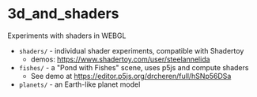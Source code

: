 # 3d_and_shaders
Experiments with shaders in WEBGL

* `shaders/` - individual shader experiments, compatible with Shadertoy
    * demos: https://www.shadertoy.com/user/steelannelida
* `fishes/`  - a "Pond with Fishes" scene, uses p5js and compute shaders 
    * See demo at https://editor.p5js.org/drcheren/full/hSNp56DSa
* `planets/` - an Earth-like planet model
